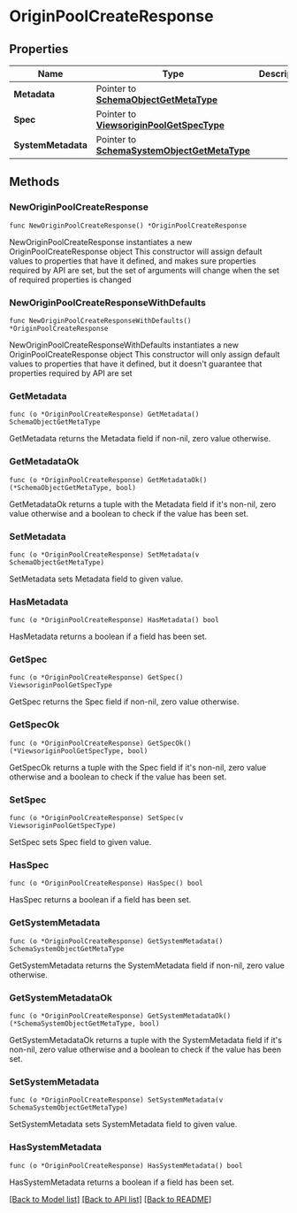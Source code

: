 # OriginPoolCreateResponse

## Properties

Name | Type | Description | Notes
------------ | ------------- | ------------- | -------------
**Metadata** | Pointer to [**SchemaObjectGetMetaType**](SchemaObjectGetMetaType.md) |  | [optional] 
**Spec** | Pointer to [**ViewsoriginPoolGetSpecType**](ViewsoriginPoolGetSpecType.md) |  | [optional] 
**SystemMetadata** | Pointer to [**SchemaSystemObjectGetMetaType**](SchemaSystemObjectGetMetaType.md) |  | [optional] 

## Methods

### NewOriginPoolCreateResponse

`func NewOriginPoolCreateResponse() *OriginPoolCreateResponse`

NewOriginPoolCreateResponse instantiates a new OriginPoolCreateResponse object
This constructor will assign default values to properties that have it defined,
and makes sure properties required by API are set, but the set of arguments
will change when the set of required properties is changed

### NewOriginPoolCreateResponseWithDefaults

`func NewOriginPoolCreateResponseWithDefaults() *OriginPoolCreateResponse`

NewOriginPoolCreateResponseWithDefaults instantiates a new OriginPoolCreateResponse object
This constructor will only assign default values to properties that have it defined,
but it doesn't guarantee that properties required by API are set

### GetMetadata

`func (o *OriginPoolCreateResponse) GetMetadata() SchemaObjectGetMetaType`

GetMetadata returns the Metadata field if non-nil, zero value otherwise.

### GetMetadataOk

`func (o *OriginPoolCreateResponse) GetMetadataOk() (*SchemaObjectGetMetaType, bool)`

GetMetadataOk returns a tuple with the Metadata field if it's non-nil, zero value otherwise
and a boolean to check if the value has been set.

### SetMetadata

`func (o *OriginPoolCreateResponse) SetMetadata(v SchemaObjectGetMetaType)`

SetMetadata sets Metadata field to given value.

### HasMetadata

`func (o *OriginPoolCreateResponse) HasMetadata() bool`

HasMetadata returns a boolean if a field has been set.

### GetSpec

`func (o *OriginPoolCreateResponse) GetSpec() ViewsoriginPoolGetSpecType`

GetSpec returns the Spec field if non-nil, zero value otherwise.

### GetSpecOk

`func (o *OriginPoolCreateResponse) GetSpecOk() (*ViewsoriginPoolGetSpecType, bool)`

GetSpecOk returns a tuple with the Spec field if it's non-nil, zero value otherwise
and a boolean to check if the value has been set.

### SetSpec

`func (o *OriginPoolCreateResponse) SetSpec(v ViewsoriginPoolGetSpecType)`

SetSpec sets Spec field to given value.

### HasSpec

`func (o *OriginPoolCreateResponse) HasSpec() bool`

HasSpec returns a boolean if a field has been set.

### GetSystemMetadata

`func (o *OriginPoolCreateResponse) GetSystemMetadata() SchemaSystemObjectGetMetaType`

GetSystemMetadata returns the SystemMetadata field if non-nil, zero value otherwise.

### GetSystemMetadataOk

`func (o *OriginPoolCreateResponse) GetSystemMetadataOk() (*SchemaSystemObjectGetMetaType, bool)`

GetSystemMetadataOk returns a tuple with the SystemMetadata field if it's non-nil, zero value otherwise
and a boolean to check if the value has been set.

### SetSystemMetadata

`func (o *OriginPoolCreateResponse) SetSystemMetadata(v SchemaSystemObjectGetMetaType)`

SetSystemMetadata sets SystemMetadata field to given value.

### HasSystemMetadata

`func (o *OriginPoolCreateResponse) HasSystemMetadata() bool`

HasSystemMetadata returns a boolean if a field has been set.


[[Back to Model list]](../README.md#documentation-for-models) [[Back to API list]](../README.md#documentation-for-api-endpoints) [[Back to README]](../README.md)


